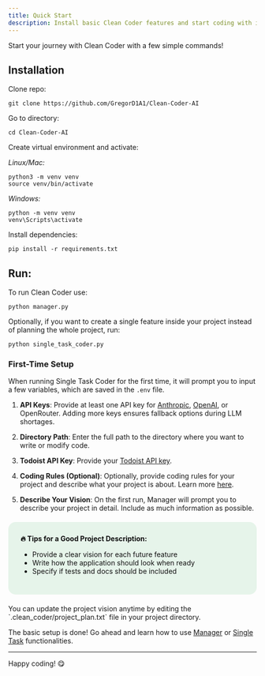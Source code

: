 ```yaml
---
title: Quick Start
description: Install basic Clean Coder features and start coding with it.
---
```


Start your journey with Clean Coder with a few simple commands!

## Installation

Clone repo:

```
git clone https://github.com/GregorD1A1/Clean-Coder-AI
```
Go to directory:
```
cd Clean-Coder-AI
```
Create virtual environment and activate:

*Linux/Mac:*
```
python3 -m venv venv
source venv/bin/activate
```
*Windows:*
```
python -m venv venv
venv\Scripts\activate
```
Install dependencies:
```
pip install -r requirements.txt
```

## Run:

To run Clean Coder use:
```
python manager.py
```

Optionally, if you want to create a single feature inside your project instead of planning the whole project, run:
```
python single_task_coder.py
```

### First-Time Setup

When running Single Task Coder for the first time, it will prompt you to input a few variables, which are saved in the `.env` file.

1. **API Keys**: Provide at least one API key for [Anthropic](https://www.merge.dev/blog/anthropic-api-key), [OpenAI](https://help.openai.com/en/articles/4936850-where-do-i-find-my-openai-api-key), or OpenRouter. Adding more keys ensures fallback options during LLM shortages.

2. **Directory Path**: Enter the full path to the directory where you want to write or modify code.

3. **Todoist API Key**: Provide your [Todoist API key](https://todoist.com/help/articles/find-your-api-token-Jpzx9IIlB).

4. **Coding Rules (Optional)**: Optionally, provide coding rules for your project and describe what your project is about. Learn more [here](/features/coderrules).

5. **Describe Your Vision**: On the first run, Manager will prompt you to describe your project in detail. Include as much information as possible.

<div style="background-color: #e6f4ea; border-radius: 15px; padding: 25px; margin: 20px 0; color: #111111;">
<strong>🔥 Tips for a Good Project Description:</strong>
<ul>
<li>Provide a clear vision for each future feature</li>
<li>Write how the application should look when ready</li>
<li>Specify if tests and docs should be included</li>
</ul>
</div>
You can update the project vision anytime by editing the `.clean_coder/project_plan.txt` file in your project directory.

The basic setup is done! Go ahead and learn how to use [Manager](/usage/manager) or [Single Task](/usage/single_task_coder) functionalities.

---
Happy coding! 😋
